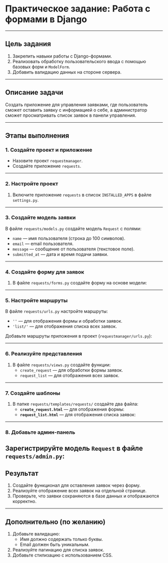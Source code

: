 
# Практическое задание: Работа с формами в Django

---

## **Цель задания**
1. Закрепить навыки работы с Django-формами.
2. Реализовать обработку пользовательского ввода с помощью базовых форм и `ModelForm`.
3. Добавить валидацию данных на стороне сервера.

---

## **Описание задачи**
Создать приложение для управления заявками, где пользователь сможет оставить заявку с информацией о себе, а администратор сможет просматривать список заявок в панели управления.

---

## **Этапы выполнения**

### **1. Создайте проект и приложение**
- Назовите проект `requestmanager`.
- Создайте приложение `requests`.

---

### **2. Настройте проект**
1. Включите приложение `requests` в список `INSTALLED_APPS` в файле `settings.py`.

---

### **3. Создайте модель заявки**
В файле `requests/models.py` создайте модель `Request` с полями:
- `name` — имя пользователя (строка до 100 символов).
- `email` — email пользователя.
- `message` — сообщение от пользователя (текстовое поле).
- `submitted_at` — дата и время подачи заявки.

---

### **4. Создайте форму для заявок**
1. В файле `requests/forms.py` создайте форму на основе модели:

---

### **5. Настройте маршруты**
В файле `requests/urls.py` настройте маршруты:
- `''` — для отображения формы и обработки заявок.
- `'list/'` — для отображения списка всех заявок.

Добавьте маршруты приложения в проект (`requestmanager/urls.py`):

---

### **6. Реализуйте представления**
1. В файле `requests/views.py` создайте функции:
   - `create_request` — для обработки формы заявок.
   - `request_list` — для отображения всех заявок.

---

### **7. Создайте шаблоны**
1. В папке `requests/templates/requests/` создайте два файла:
   - **`create_request.html`** — для отображения формы:
   - **`request_list.html`** — для отображения списка заявок:
---

### **8. Добавьте админ-панель**
Зарегистрируйте модель `Request` в файле `requests/admin.py`:
---

## **Результат**
1. Создайте функционал для оставления заявок через форму.
2. Реализуйте отображение всех заявок на отдельной странице.
3. Проверьте, что заявки сохраняются в базе данных и отображаются корректно.

---

## **Дополнительно (по желанию)**
1. Добавьте валидацию:
   - Имя должно содержать только буквы.
   - Email должен быть уникальным.
2. Реализуйте пагинацию для списка заявок.
3. Добавьте стилизацию с использованием CSS.
